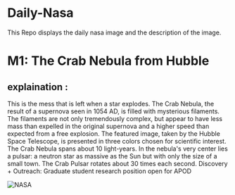 # Daily-Nasa

This Repo displays the daily nasa image and the description of the image.

<!--NASA-->
# M1: The Crab Nebula from Hubble
## explaination :

This is the mess that is left when a star explodes.  The Crab Nebula, the result of a supernova seen in 1054 AD, is filled with mysterious filaments.  The filaments are not only tremendously complex, but appear to have less mass than expelled in the original supernova and a higher speed than expected from a free explosion.  The featured image, taken by the Hubble Space Telescope, is presented in three colors chosen for scientific interest.  The Crab Nebula spans about 10 light-years.  In the nebula's very center lies a pulsar: a neutron star as massive as the Sun but with only the size of a small town.  The Crab Pulsar rotates about 30 times each second.   Discovery + Outreach: Graduate student research position open for APOD

![NASA](https://apod.nasa.gov/apod/image/2301/CrabNebula_Hubble_960.jpg)
<!--/NASA-->